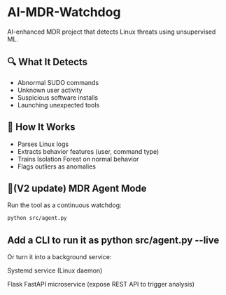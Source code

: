 # AI-MDR-Watchdog

AI-enhanced MDR project that detects Linux threats using unsupervised ML.

## 🔍 What It Detects

- Abnormal SUDO commands
- Unknown user activity
- Suspicious software installs
- Launching unexpected tools

## 🧠 How It Works

- Parses Linux logs
- Extracts behavior features (user, command type)
- Trains Isolation Forest on normal behavior
- Flags outliers as anomalies

## 👮(V2 update) MDR Agent Mode 

Run the tool as a continuous watchdog:

```bash
python src/agent.py
```

## Add a CLI to run it as python src/agent.py --live

Or turn it into a background service:

Systemd service (Linux daemon)

Flask FastAPI microservice (expose REST API to trigger analysis)


